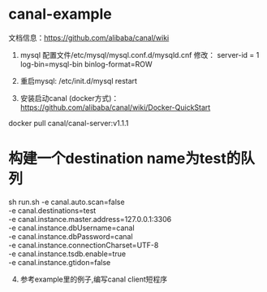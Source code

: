 # canal-example

文档信息：https://github.com/alibaba/canal/wiki

1. mysql 配置文件/etc/mysql/mysql.conf.d/mysqld.cnf 修改：
server-id               = 1
log-bin=mysql-bin
binlog-format=ROW

2. 重启mysql: /etc/init.d/mysql restart

3. 安装启动canal (docker方式)：https://github.com/alibaba/canal/wiki/Docker-QuickStart

 docker pull canal/canal-server:v1.1.1
 
 # 构建一个destination name为test的队列
 sh run.sh -e canal.auto.scan=false \
 		  -e canal.destinations=test \
 		  -e canal.instance.master.address=127.0.0.1:3306  \
 		  -e canal.instance.dbUsername=canal  \
 		  -e canal.instance.dbPassword=canal  \
 		  -e canal.instance.connectionCharset=UTF-8 \
 		  -e canal.instance.tsdb.enable=true \
 		  -e canal.instance.gtidon=false 

4. 参考example里的例子,编写canal client短程序